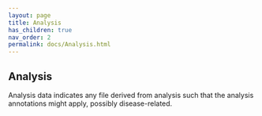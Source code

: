 ```yaml
--- 
layout: page 
title: Analysis 
has_children: true 
nav_order: 2 
permalink: docs/Analysis.html 
---
```


## Analysis

Analysis data indicates any file derived from analysis such that the analysis annotations might apply, possibly disease-related.
